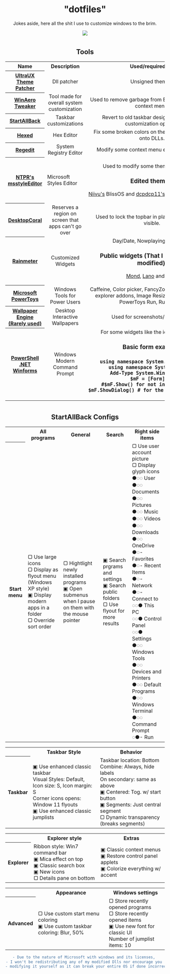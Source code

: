 <div align="center">
  <h1>"dotfiles"</h1>
<p>Jokes aside, here all the shit I use to customize windows to the brim.</p>

<img align="center" src="https://user-images.githubusercontent.com/17398632/215917149-15d732ed-3c40-4213-b767-c0366f25f978.png">

 <h1></h1>
  
<h2 align="center"> Tools </h2>
<table align="center">
  <tr>
    <th>Name</th>
    <th>Description</th>
    <th>Used/required for</th>
  </tr>
  <tr>
    <th><a href="https://mhoefs.eu/software_uxtheme.php?ref=syssel&lang=en">UltraUX Theme Patcher</a></th>
    <td align="center">Dll patcher</td>
    <td align="center">Unsigned themes.</td>
  </tr>
  <tr>
    <th><a href="https://winaero.com/downloads/winaerotweaker.zip">WinAero Tweaker</a></th>
    <td align="center">Tool made for overall system customization</td>
    <td align="center">Used to remove garbage from Explorer and desktop context menu.</td>
  </tr>
  <tr>
    <th><a href="https://www.startallback.com/">StartAllBack</a></th>
    <td align="center">Taskbar customizations</td>
    <td align="center">Revert to old taskbar design and get extra customization options.</td>
  </tr>
  <tr>
    <th><a href="https://hexed.it/">Hexed</a></th>
    <td align="center">Hex Editor</td>
    <td align="center">Fix some broken colors on the UI that are backed onto DLLs.</td>
  </tr>
  <tr>
    <th><a href="#">Regedit</a></th>
    <td align="center">System Registry Editor</td>
    <td align="center">Modify some context menu entries and colors.</td>
  </tr>
  <tr>
    <th><a href="https://github.com/nptr/msstyleEditor">NTPR's msstyleEditor</a></th>
    <td>Microsoft Styles Editor</td>
    <td>
      <p  align="center">Used to modify some themes to my liking</p>
      <h3 align="center">Edited themes:</h3>
      <p align="center">
        <a href="https://www.deviantart.com/niivu">Niivu's</a> BlissOS and <a href="https://www.deviantart.com/dpcdpc11/gallery">dcpdcp11's</a> Simplify/Maverick11
      </p>
    </td>
  </tr>
  <tr>
    <th><a href="https://www.donationcoder.com/software/mouser/other-windows-apps/desktopcoral">DesktopCoral</a></th>
    <td align="center">Reserves a region on screen that apps can't go over</td>
    <td align="center">Used to lock the topbar in place to keep always visible.</td>
  </tr>
  <tr>
    <th><a href="https://www.rainmeter.net/">Rainmeter</a></th>
    <td align="center">Customized Widgets</td>
    <td align="center">
      Day/Date, Nowplaying, Visualizer
      <h3 align="center">Public widgets (That I used stock or modified):</h3>
      <p align="center">
        <a href="https://visualskins.com/skin/mond">Mond</a>, <a href="https://visualskins.com/skin/lano">Lano</a> and <a href="https://www.deviantart.com/reb70/art/NORD-Music-Player-838393199">Nord</a>
      </p>
      </ul>
    </td>
  </tr>
  <tr>
    <th><a href="">Microsoft PowerToys</a></th>
    <td align="center">Windows Tools for Power Users</td>
    <td align="center">Caffeine, Color picker, FancyZones, Locksmith, SVG explorer addons, Image Resizer, PowerRename, PowerToys Run, Ruler, OCR</td>
  </tr>
  <tr>
    <th><a href="https://store.steampowered.com/app/431960/Wallpaper_Engine/">Wallpaper Engine (Rarely used)</a></th>
    <td align="center">Desktop Interactive Wallpapers</td>
    <td align="center">Used for screenshots/photos only</td>
  </tr>
  <tr>
    <th><a href="https://github.com/PowerShell/Powershell">PowerShell</a> <a href="https://dotnet.microsoft.com/en-us/download/dotnet/7.0">.NET Winforms</a></th>
    <td align="center">Windows Modern Command Prompt</td>
    <td align="center">
      For some widgets like the icons on the side
      <h3 align="center">Basic form example:<h3>
        <pre align="center">
using namespace System.Windows.Forms
using namespace System.Drawing
Add-Type System.Windows.Forms
$mF = [Form]@{}
#$mF.Show() for not interative ones
$mF.ShowDialog() # for the interactive ones </pre>
    </td>
  </tr>
</table>
<h1></h1>
<h2 align="center">StartAllBack Configs</h2>
<table align="center">
  <tr>
    <th/>
    <th>All programs</th>
    <th>General</th>
    <th>Search</th>
    <th>Right side items</th>
  </tr>
  <tr>
    <th>Start menu</td>
    <td>
      ▢ Use large icons
      <br>
      ▢ Display as flyout menu (Windows XP style)
      <br>
      ▣ Display modern apps in a folder
      <br>
      ▢ Override sort order
    </td>
    <td>
      ▢ Hightlight newly installed programs
      <br>▣ Open submenus when I pause on them with the mouse pointer
    </td>
    <td>
      ▣ Search prgrams and settings
      <br>▣ Search public folders
      <br>▢ Use flyout for more results
    </td>
    <td>
      ▢ Use user account picture
      <br>▢ Display glyph icons
      <br>●◌◌ User
      <br>●◌◌ Documents
      <br>●◌◌ Pictures
      <br>●◌◌ Music
      <br>●◌◌ Videos
      <br>●◌◌ Downloads
      <br>●◌◌ OneDrive
      <br>●◌- Favorites
      <br>●◌- Recent Items
      <br>●◌- Network
      <br>●◌- Connect to
      <br>◌◌● This PC
      <br>◌◌● Control Panel
      <br>◌◌● Settings
      <br>●◌◌ Windows Tools
      <br>●◌◌ Devices and Printers
      <br>●◌◌ Default Programs
      <br>●◌◌ Windows Terminal
      <br>●◌◌ Command Prompt
      <br>◌●- Run
    </td>
  </tr>
</table>
<table align="center">
  <tr>
    <th/>
    <th>Taskbar Style</th>
    <th>Behavior</th>
  </tr>
  <tr>
    <th>Taskbar</th>
    <td>
      ▣ Use enhanced classic taskbar
      <br>Visual Styles: Default, Icon size: S, Icon margin: S
      <br>Corner icons opens: Window 11 flyouts
      <br>▣ Use enhanced classic jumplists
    </td>
    <td>
      Taskbar location: Bottom
      <br>Combine: Always, hide labels
      <br>On secondary: same as above
      <br>▣ Centered: Tog. w/ start button
      <br>▣ Segments: Just central segment
      <br>▢ Dynamic transparency (breaks segments)
    </td>
  </tr>
</table>
<table align="center">
  <tr>
    <th/>
    <th>Explorer style</th>
    <th>Extras</th>
  </tr>
  <tr>
    <th>Explorer</th>
    <td>
      Ribbon style: Win7 command bar
      <br>▣ Mica effect on top
      <br>▣ Classic search box
      <br>▣ New icons
      <br>▢ Details pane on bottom
    </td>
    <td>
      ▣ Classic context menus
      <br>▣ Restore control panel applets
      <br>▣ Colorize everything w/ accent
    </td>
</table>
<table align="center">
  <tr>
    <th/>
    <th>Appearance</th>
    <th>Windows settings</th>
  </tr>
  <tr>
    <th>Advanced</th>
    <td>
      ▢ Use custom start menu coloring
      <br>▣ Use custom taskbar coloring: Blur, 50%
    </td>
    <td>
      ▢ Store recently opened programs
      <br>▢ Store recently opened items
      <br>▣ Use new font for classic UI
      <br>Number of jumplist items: 10
    </td>
  </tr>
 </table>
 
 ```diff
- Due to the nature of Microsoft with windows and its licenses, 
- I won't be redistributing any of my modified Dlls nor encourage you 
- modifying it yourself as it can break your entire OS if done incorrectly.
 ```
